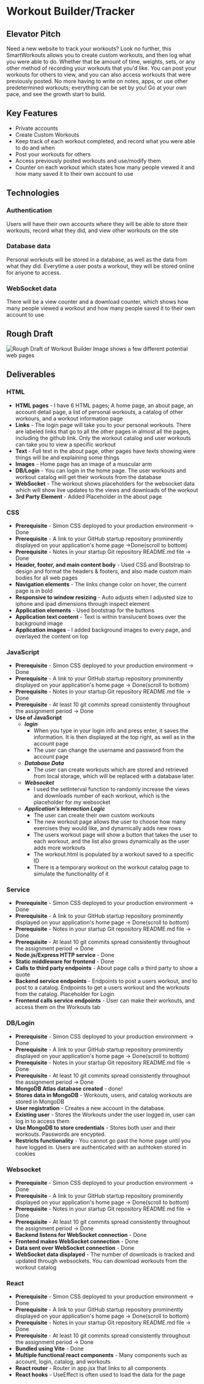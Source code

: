 # Workout Builder/Tracker
## Elevator Pitch
Need a new website to track your workouts? Look no further, this SmartWorkouts allows you to create custom workouts, and then log what you were able to do. Whether that be amount of time, weights, sets, or any other method of recording your workouts that you'd like. You can post your workouts for others to view, and you can also access workouts that were previously posted. No more having to write on notes, apps, or use other predetermined workouts; everything can be set by you! Go at your own pace, and see the growth start to build.

## Key Features
* Private accounts
* Create Custom Workouts
* Keep track of each workout completed, and record what you were able to do and when
* Post your workouts for others
* Access previously posted workouts and use/modify them
* Counter on each workout which states how many people viewed it and how many saved it to their own account to use
  
## Technologies
### Authentication
Users will have their own accounts where they will be able to store their workouts, record what they did, and view other workouts on the site
### Database data
Personal workouts will be stored in a database, as well as the data from what they did. Everytime a user posts a workout, they will be stored online for anyone to access.
### WebSocket data
There will be a view counter and a download counter, which shows how many people viewed a workout and how many people saved it to their own account to use

## Rough Draft
![Rough Draft of Workout Builder](/images/RoughSketch_WorkoutBuilder.jpeg)
Image shows a few different potential web pages

## Deliverables
### HTML

- **HTML pages** - I have 6 HTML pages; A home page, an about page, an account detail page, a list of personal workouts, a catalog of other workours, and a workout information page
- **Links** - The login page will take you to your personal workouts. There are labeled links that go to all the other pages in almost all the pages, including the github link. Only the workout catalog and user workouts can take you to view a specific workout
- **Text** - Full text in the about page, other pages have texts showing were things will be and explaining some things
- **Images** - Home page has an image of a muscular arm
- **DB/Login** - You can login in the home page. The user workouts and workout catalog will get their workouts from the database
- **WebSocket** - The workout shows placeholders for the websocket data which will show live updates to the views and downloads of the workout
- **3rd Party Element** - Added Placeholder in the about page

### CSS
- **Prerequisite** - Simon CSS deployed to your production environment -> Done
- **Prerequisite** - A link to your GitHub startup repository prominently displayed on your application's home page ->Done(scroll to bottom)
- **Prerequisite** - Notes in your startup Git repository README.md file -> Done
- **Header, footer, and main content body** - Used CSS and Bootstrap to design and format the headers & footers, and also made custom main bodies for all web pages
- **Navigation elements** - The links change color on hover, the current page is in bold
- **Responsive to window resizing** - Auto adjusts when I adjusted size to iphone and ipad dimensions through inspect element
- **Application elements** - Used bootstrap for the buttons
- **Application text content** - Text is within translucent boxes over the background image
- **Application images** - I added background images to every page, and overlayed the content on top

### JavaScript
- **Prerequisite** - Simon CSS deployed to your production environment -> Done
- **Prerequisite** - A link to your GitHub startup repository prominently displayed on your application's home page -> Done(scroll to bottom)
- **Prerequisite** - Notes in your startup Git repository README.md file -> Done
- **Prerequisite** - At least 10 git commits spread consistently throughout the assignment period -> Done
- **Use of JavaScript**
  * ***login***
    - When you type in your login info and press enter, it saves the information. It is then displayed at the top right, as well as in the account page
    - The user can change the username and password from the account page
  * ***Database Data***
    - The user can create workouts which are stored and retrieved from local storage, which will be replaced with a database later.
  * ***Websocket***
    - I used the setInterval function to randomly increase the views and downloads number of each workout, which is the placeholder for my websocket
  * ***Application's Interaction Logic***
    - The user can create their own custom workouts
    - The new workout page allows the user to choose how many exercises they would like, and dynamically adds new rows
    - The users workout page will show a button that takes the user to each workout, and the list also grows dynamically as the user adds more workouts
    - The workout.html is populated by a workout saved to a specific ID
    - There is a temporary workout on the workout catalog page to simulate the functionality of it

### Service
- **Prerequisite** - Simon CSS deployed to your production environment -> Done
- **Prerequisite** - A link to your GitHub startup repository prominently displayed on your application's home page -> Done(scroll to bottom)
- **Prerequisite** - Notes in your startup Git repository README.md file -> Done
- **Prerequisite** - At least 10 git commits spread consistently throughout the assignment period -> Done
- **Node.js/Express HTTP service** - Done
- **Static middleware for frontend** - Done
- **Calls to third party endpoints** - About page calls a third party to show a quote
- **Backend service endpoints** - Endpoints to post a users workout, and to post to a catalog. Endpoints to get a users workout and the workouts from the catalog. Placeholder for Login
- **Frontend calls service endpoints** - User can make their workouts, and access them on the Workouts tab

### DB/Login
- **Prerequisite** - Simon CSS deployed to your production environment -> Done
- **Prerequisite** - A link to your GitHub startup repository prominently displayed on your application's home page -> Done(scroll to bottom)
- **Prerequisite** - Notes in your startup Git repository README.md file -> Done
- **Prerequisite** - At least 10 git commits spread consistently throughout the assignment period -> Done
- **MongoDB Atlas database created** - done!
- **Stores data in MongoDB** - Workouts, users, and catalog workouts are stored in MongoDB
- **User registration** - Creates a new account in the database.
- **Existing user** - Stores the Workouts under the user logged in, user can log in to access them
- **Use MongoDB to store credentials** - Stores both user and their workouts. Passwords are encypted.
- **Restricts functionality** - You cannot go past the home page until you have logged in. Users are authenticated with an authtoken stored in cookies

### Websocket
- **Prerequisite** - Simon CSS deployed to your production environment -> Done
- **Prerequisite** - A link to your GitHub startup repository prominently displayed on your application's home page -> Done(scroll to bottom)
- **Prerequisite** - Notes in your startup Git repository README.md file -> Done
- **Prerequisite** - At least 10 git commits spread consistently throughout the assignment period -> Done
- **Backend listens for WebSocket connection** - Done
- **Frontend makes WebSocket connection** - Done
- **Data sent over WebSocket connection** - Done
- **WebSocket data displayed** - The number of downloads is tracked and updated through websockets. You can download workouts from the workout catalog

### React
- **Prerequisite** - Simon CSS deployed to your production environment -> Done
- **Prerequisite** - A link to your GitHub startup repository prominently displayed on your application's home page -> Done(scroll to bottom)
- **Prerequisite** - Notes in your startup Git repository README.md file -> Done
- **Prerequisite** - At least 10 git commits spread consistently throughout the assignment period -> Done
- **Bundled using Vite** - Done
- **Multiple functional react components** - Many components such as account, login, catalog, and workouts
- **React router** - Router in app.jsx that links to all components
- **React hooks** - UseEffect is often used to load the data for the page
